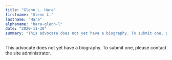 ```yaml
---
title: "Glenn L. Hara"
firstname: "Glenn L."
lastname: "Hara"
alphaname: "hara-glenn-l"
date: "2020-11-30"
summary: "This advocate does not yet have a biography. To submit one, please contact the site administrator."
---
```

This advocate does not yet have a biography. To submit one, please contact the site administrator.

